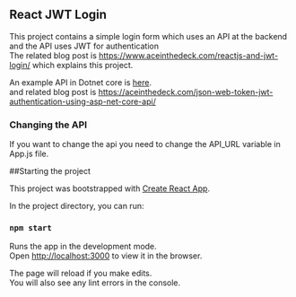 ## React JWT Login

This project contains a simple login form which uses an API at the backend and the API uses JWT for authentication<br>
The related blog post is https://www.aceinthedeck.com/reactjs-and-jwt-login/ which explains this project.

An example API in Dotnet core is [here](https://github.com/aceinthedeck/JwtAPI).<br>
and related blog post is https://aceinthedeck.com/json-web-token-jwt-authentication-using-asp-net-core-api/

### Changing the API

If you want to change the api you need to change the API_URL variable in App.js file.

##Starting the project

This project was bootstrapped with [Create React App](https://github.com/facebook/create-react-app).

In the project directory, you can run:

### `npm start`

Runs the app in the development mode.<br>
Open [http://localhost:3000](http://localhost:3000) to view it in the browser.

The page will reload if you make edits.<br>
You will also see any lint errors in the console.
